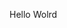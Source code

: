Hello Wolrd





















































































































































































































































































































































































































































































































































































































































































































































































































































































































































































































































































































































































































































































































































































































































































































































































































































































































































































































































































































































































































































































































































































































































































































































































































































































































































































































































































































































































































































































































































































































































































































































































































































































































































































































































































































































































